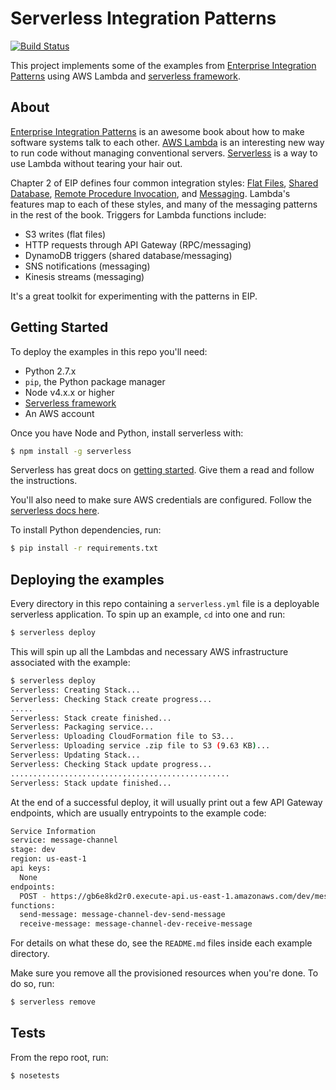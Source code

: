 # Serverless Integration Patterns

[![Build Status](https://travis-ci.org/ecmendenhall/serverless-integration-patterns.svg?branch=master)](https://travis-ci.org/ecmendenhall/serverless-integration-patterns)

This project implements some of the examples from [Enterprise Integration Patterns](http://www.enterpriseintegrationpatterns.com/) using AWS Lambda and [serverless framework](https://serverless.com/).

## About
[Enterprise Integration Patterns](http://www.enterpriseintegrationpatterns.com/) is an awesome book about how to make software systems talk to each other. [AWS Lambda](https://aws.amazon.com/lambda/) is an interesting new way to run code without managing conventional servers. [Serverless](https://serverless.com/) is a way to use Lambda without tearing your hair out.

Chapter 2 of EIP defines four common integration styles: [Flat Files](http://www.enterpriseintegrationpatterns.com/patterns/messaging/FileTransferIntegration.html), [Shared Database](http://www.enterpriseintegrationpatterns.com/patterns/messaging/SharedDataBaseIntegration.html), [Remote Procedure Invocation](http://www.enterpriseintegrationpatterns.com/patterns/messaging/EncapsulatedSynchronousIntegration.html), and [Messaging](http://www.enterpriseintegrationpatterns.com/patterns/messaging/Messaging.html). Lambda's features map to each of these styles, and many of the messaging patterns in the rest of the book. Triggers for Lambda functions include:

- S3 writes (flat files)
- HTTP requests through API Gateway (RPC/messaging)
- DynamoDB triggers (shared database/messaging)
- SNS notifications (messaging)
- Kinesis streams (messaging)

It's a great toolkit for experimenting with the patterns in EIP.

## Getting Started

To deploy the examples in this repo you'll need:
  - Python 2.7.x
  - `pip`, the Python package manager
  - Node v4.x.x or higher
  - [Serverless framework](https://serverless.com/framework/docs/providers/aws/guide/installation/)
  - An AWS account
  
Once you have Node and Python, install serverless with:

```sh
$ npm install -g serverless
```
Serverless has great docs on [getting started](https://serverless.com/framework/docs/providers/aws/guide/). Give them a read and follow the instructions.

You'll also need to make sure AWS credentials are configured. Follow the [serverless docs here](https://serverless.com/framework/docs/providers/aws/guide/credentials/).
  
To install Python dependencies, run:

```sh
$ pip install -r requirements.txt
```

## Deploying the examples
Every directory in this repo containing a `serverless.yml` file is a deployable serverless application. To spin up an example, `cd` into one and run: 

```sh
$ serverless deploy
```

This will spin up all the Lambdas and necessary AWS infrastructure associated with the example:


```sh
$ serverless deploy
Serverless: Creating Stack...
Serverless: Checking Stack create progress...
.....
Serverless: Stack create finished...
Serverless: Packaging service...
Serverless: Uploading CloudFormation file to S3...
Serverless: Uploading service .zip file to S3 (9.63 KB)...
Serverless: Updating Stack...
Serverless: Checking Stack update progress...
.................................................
Serverless: Stack update finished...
```

At the end of a successful deploy, it will usually print out a few API Gateway endpoints, which are usually entrypoints to the example code:

```sh
Service Information
service: message-channel
stage: dev
region: us-east-1
api keys:
  None
endpoints:
  POST - https://gb6e8kd2r0.execute-api.us-east-1.amazonaws.com/dev/message-channel/send
functions:
  send-message: message-channel-dev-send-message
  receive-message: message-channel-dev-receive-message
```
For details on what these do, see the `README.md` files inside each example directory.

Make sure you remove all the provisioned resources when you're done. To do so, run:

```sh
$ serverless remove
```


## Tests

From the repo root, run:

```
$ nosetests
```
